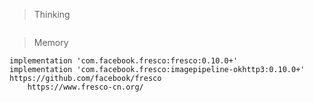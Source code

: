 > Thinking

```

```

> Memory

```
implementation 'com.facebook.fresco:fresco:0.10.0+'
implementation 'com.facebook.fresco:imagepipeline-okhttp3:0.10.0+'
https://github.com/facebook/fresco
	https://www.fresco-cn.org/
```

